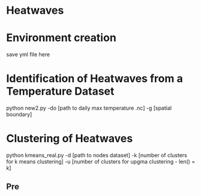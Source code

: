 # Heatwaves

# Environment creation

save yml file here

# Identification of Heatwaves from a Temperature Dataset

python new2.py -do [path to daily max temperature .nc] -g [spatial boundary]

# Clustering of Heatwaves

python kmeans_real.py -d [path to nodes dataset] -k [number of clusters for k means clustering] -u [number of clusters for upgma clustering - len() = k]

## Pre
